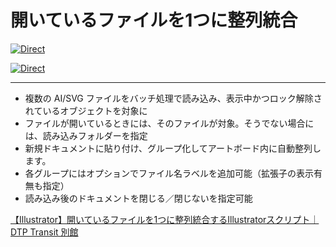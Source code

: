 # 開いているファイルを1つに整列統合

[![Direct](https://img.shields.io/badge/Direct%20Link-SmartBatchImporter.jsx-ffcc00.svg)](https://github.com/swwwitch/illustrator-scripts/blob/master/jsx/files/SmartBatchImporter.jsx)

[![Direct](https://img.shields.io/badge/Back%20to%20home-All%20scripts-cccccc.svg)](https://github.com/swwwitch/illustrator-scripts/blob/master/README.md)

---

- 複数の AI/SVG ファイルをバッチ処理で読み込み、表示中かつロック解除されているオブジェクトを対象に
- ファイルが開いているときには、そのファイルが対象。そうでない場合には、読み込みフォルダーを指定
- 新規ドキュメントに貼り付け、グループ化してアートボード内に自動整列します。
- 各グループにはオプションでファイル名ラベルを追加可能（拡張子の表示有無も指定）
- 読み込み後のドキュメントを閉じる／閉じないを指定可能

[【Illustrator】開いているファイルを1つに整列統合するIllustratorスクリプト｜DTP Transit 別館](https://note.com/dtp_tranist/n/n8180588e5630)